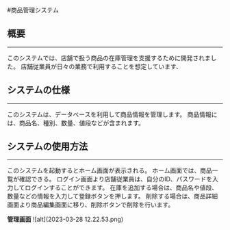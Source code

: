 #商品管理システム

## 概要
---
このシステムでは、店舗で扱う商品の在庫管理を支援するために開発されました。
店舗従業員が日々の業務で利用することを想定しています、

## システムの仕様
---
このシステムは、データベースを利用して商品情報を管理します。
商品情報には、商品名、種別、数量、値段などが含まれます。

## システムの使用方法
---
このシステムを起動するとホーム画面が表示される。
ホーム画面では、商品一覧が確認できる。
ログイン画面より店舗従業員は、自分のID、パスワードを入力してログインすることができます。
在庫を追加する場合は、商品名や値段、数量などの情報を入力して登録ボタンを押します。
削除する場合は、商品詳細画面より商品編集画面に移り、削除ボタンで削除を行います。

**管理画面**
![alt](2023-03-28 12.22.53.png)
